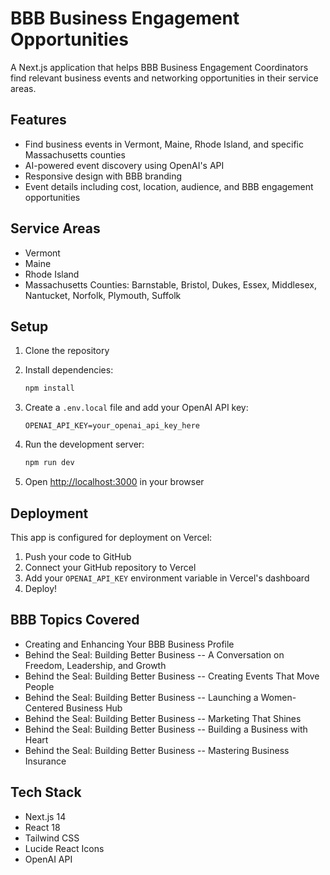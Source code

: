 # BBB Business Engagement Opportunities




A Next.js application that helps BBB Business Engagement Coordinators find relevant business events and networking opportunities in their service areas.

## Features

- Find business events in Vermont, Maine, Rhode Island, and specific Massachusetts counties
- AI-powered event discovery using OpenAI's API
- Responsive design with BBB branding
- Event details including cost, location, audience, and BBB engagement opportunities

## Service Areas

- Vermont
- Maine
- Rhode Island
- Massachusetts Counties: Barnstable, Bristol, Dukes, Essex, Middlesex, Nantucket, Norfolk, Plymouth, Suffolk

## Setup

1. Clone the repository
2. Install dependencies:
   ```bash
   npm install
   ```

3. Create a `.env.local` file and add your OpenAI API key:
   ```
   OPENAI_API_KEY=your_openai_api_key_here
   ```

4. Run the development server:
   ```bash
   npm run dev
   ```

5. Open [http://localhost:3000](http://localhost:3000) in your browser

## Deployment

This app is configured for deployment on Vercel:

1. Push your code to GitHub
2. Connect your GitHub repository to Vercel
3. Add your `OPENAI_API_KEY` environment variable in Vercel's dashboard
4. Deploy!

## BBB Topics Covered

- Creating and Enhancing Your BBB Business Profile
- Behind the Seal: Building Better Business -- A Conversation on Freedom, Leadership, and Growth
- Behind the Seal: Building Better Business -- Creating Events That Move People
- Behind the Seal: Building Better Business -- Launching a Women-Centered Business Hub
- Behind the Seal: Building Better Business -- Marketing That Shines
- Behind the Seal: Building Better Business -- Building a Business with Heart
- Behind the Seal: Building Better Business -- Mastering Business Insurance

## Tech Stack

- Next.js 14
- React 18
- Tailwind CSS
- Lucide React Icons
- OpenAI API
